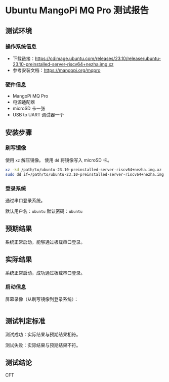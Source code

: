 # Ubuntu MangoPi MQ Pro 测试报告

## 测试环境

### 操作系统信息

- 下载链接：https://cdimage.ubuntu.com/releases/23.10/release/ubuntu-23.10-preinstalled-server-riscv64+nezha.img.xz
- 参考安装文档：https://mangopi.org/mqpro

### 硬件信息

- MangoPi MQ Pro
- 电源适配器
- microSD 卡一张
- USB to UART 调试器一个

## 安装步骤

### 刷写镜像

使用 `xz` 解压镜像。
使用 `dd` 将镜像写入 microSD 卡。

```bash
xz -kd /path/to/ubuntu-23.10-preinstalled-server-riscv64+nezha.img.xz
sudo dd if=/path/to/ubuntu-23.10-preinstalled-server-riscv64+nezha.img  of=/dev/your_device bs=1M status=progress
```

### 登录系统

通过串口登录系统。

默认用户名：`ubuntu`
默认密码：`ubuntu`

## 预期结果

系统正常启动，能够通过板载串口登录。

## 实际结果

系统正常启动，成功通过板载串口登录。

### 启动信息

屏幕录像（从刷写镜像到登录系统）：

```log
```

## 测试判定标准

测试成功：实际结果与预期结果相符。

测试失败：实际结果与预期结果不符。

## 测试结论

CFT